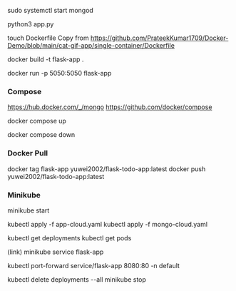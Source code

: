 

sudo systemctl start mongod

python3 app.py

touch Dockerfile
Copy from https://github.com/PrateekKumar1709/Docker-Demo/blob/main/cat-gif-app/single-container/Dockerfile

docker build -t flask-app .

docker run -p 5050:5050 flask-app

### Compose
https://hub.docker.com/_/mongo
https://github.com/docker/compose

docker compose up

docker compose down

### Docker Pull
docker tag flask-app yuwei2002/flask-todo-app:latest
docker push yuwei2002/flask-todo-app:latest

### Minikube
minikube start

kubectl apply -f app-cloud.yaml
kubectl apply -f mongo-cloud.yaml

kubectl get deployments 
kubectl get pods

(link)
minikube service flask-app

kubectl port-forward service/flask-app 8080:80 -n default

kubectl delete deployments --all
minikube stop
